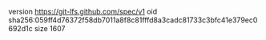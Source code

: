 version https://git-lfs.github.com/spec/v1
oid sha256:059ff4d76372f58db7011a8f8c81fffd8a3cadc81733c3bfc41e379ec0692d1c
size 1607
